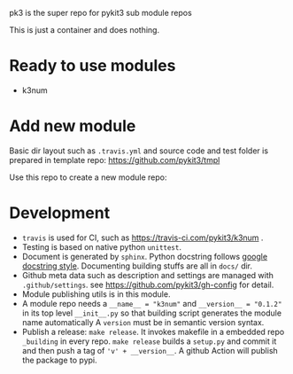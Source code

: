 pk3 is the super repo for pykit3 sub module repos

This is just a container and does nothing.

# Ready to use modules

- k3num 


# Add new module

Basic dir layout such as `.travis.yml` and source code and test folder is prepared in template repo:
https://github.com/pykit3/tmpl

Use this repo to create a new module repo:

# Development

- `travis` is used for CI, such as https://travis-ci.com/pykit3/k3num .
- Testing is based on native python `unittest`.
- Document is generated by `sphinx`.
  Python docstring follows [google docstring style](https://www.sphinx-doc.org/en/1.5/ext/example_google.html).
  Documenting building stuffs are all in `docs/` dir.
- Github meta data such as description and settings are managed with `.github/settings`. see https://github.com/pykit3/gh-config for detail.
- Module publishing utils is in this module.
- A module repo needs a `__name__ = "k3num"` and `__version__ = "0.1.2"` in its top level `__init__.py` so that building script generates the module name automatically
  A `version` must be in semantic version syntax.
- Publish a release: `make release`. It invokes makefile in a embedded repo
    `_building`  in every repo. `make release` builds a `setup.py` and commit it
    and then push a tag of `'v' + __version__`.
    A github Action will publish the package to pypi.

